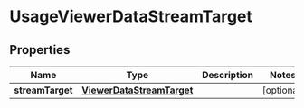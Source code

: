 
# UsageViewerDataStreamTarget

## Properties
Name | Type | Description | Notes
------------ | ------------- | ------------- | -------------
**streamTarget** | [**ViewerDataStreamTarget**](ViewerDataStreamTarget.md) |  |  [optional]



